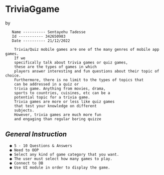 #  TriviaGgame 
by

       Name ---------- Sentayehu Tadesse
       Id ----------- 342650983
       Date ---------- 21/12/2022

        Trivia/Quiz mobile games are one of the many genres of mobile app games.
        If we
        specifically talk about trivia games or quiz games,
        these are the types of games in which
        players answer interesting and fun questions about their topic of choice.
        Furthermore, there is no limit to the types of topics that 
        can be addressed in a quiz or
        trivia game. Anything from movies, drama,
        sports to countries, cuisines, etc can be a
        potential topic for a trivia game.
        Trivia games are more or less like quiz games 
        that test your knowledge on different
        subjects.
        However, trivia games are much more fun 
        and engaging than regular boring quizze

## *General Instruction*

      ● 5 - 10 Questions & Answers
      ● Need to OOP
      ● Select any kind of game category that you want.
      ● The user must select how many games to play.
      ● Connect to DB
      ● Use UI module in order to display the game. 



